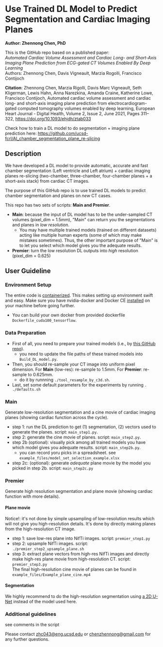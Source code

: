 # Use Trained DL Model to Predict Segmentation and Cardiac Imaging Planes
**Author: Zhennong Chen, PhD**<br />

This is the GitHub repo based on a published paper: <br />
*Automated Cardiac Volume Assessment and Cardiac Long- and Short-Axis Imaging Plane Prediction from ECG-gated CT Volumes Enabled By Deep Learning*<br />
Authors: Zhennong Chen, Davis Vigneault, Marzia Rogolli, Francisco Contijoch<br />

**Citation**: Zhennong Chen, Marzia Rigolli, Davis Marc Vigneault, Seth Kligerman, Lewis Hahn, Anna Narezkina, Amanda Craine, Katherine Lowe, Francisco Contijoch, Automated cardiac volume assessment and cardiac long- and short-axis imaging plane prediction from electrocardiogram-gated computed tomography volumes enabled by deep learning, European Heart Journal - Digital Health, Volume 2, Issue 2, June 2021, Pages 311–322, https://doi.org/10.1093/ehjdh/ztab033

Check how to train a DL model to do segmentation + imaging plane prediction here: https://github.com/ucsd-fcrl/AI_chamber_segmentation_plane_re-slicing

## Description
We have developed a DL model to provide automatic, accurate and fast chamber segmentation (Left ventricle and Left atrium) + cardiac imaging planes re-slicing (two-chamber, three-chamber, four-chamber planes + a short-axis stack) from cardiac CT images. 

The purpose of this GitHub repo is to use trained DL models to predict chamber segmentation and planes on *new* CT cases.

This repo has two sets of scripts: **Main and Premier**.<br />
- **Main**: because the input of DL model has to be the under-sampled CT volumes (pixel_dim = 1.5mm), "Main" can return you the segmentations and planes in *low resolution*.<br />
    - You may have multiple trained models (trained on different datasets) acting like multiple human experts (some of which may make mistakes sometimes). Thus, the other important purpose of "Main" is to let you select which model gives you the adequate results.<br />
- **Premier**: turn the low resolution DL outputs into *high* resolution (pixel_dim = 0.625)


## User Guideline
### Environment Setup
The entire code is [containerized](https://www.docker.com/resources/what-container). This makes setting up environment swift and easy. Make sure you have nvidia-docker and Docker CE [installed](https://docs.nvidia.com/datacenter/cloud-native/container-toolkit/install-guide.html#docker) on your machine before going further. <br />
- You can build your own docker from provided dockerfile ```Dockerfile_cuda100_tensorflow```. 

### Data Preparation
- First of all, you need to prepare your trained models (i.e., by [this GitHub repo](https://github.com/ucsd-fcrl/AI_chamber_segmentation_plane_re-slicing)).<br />
    - you need to update the file paths of these trained models into ```Build_DL_model.py```.<br />
- Then, you should re-sample your CT image into uniform pixel dimension. For **Main** (low-res): re-sample to 1.5mm. For **Premier**: re-sample to 0.625mm.<br />
    - do it by runnning ```./tool_resample_by_c3d.sh```.<br />
- Last, set some default parameters for the experiments by running ```. ./defaults.sh```

### Main
Generate low-resolution segmentation and a cine movie of cardiac imaging planes (showing cardiac function across the cycle).<br />
- step 1: run the DL prediction to get (1) segmentation, (2) vectors used to generate the planes. script: ```main_step1.py```.<br />
- step 2: generate the cine movie of planes. script: ```main_step2.py```. <br />
- step 2b (optional): visually pick among all trained models you have which model gives you adequate results. script: ```main_step2b.py```. <br />
    - you can record yoru picks in a spreadsheet. see ```example_files/model_set_selection_example.xlsx``` <br />
- step 2c: (optional): generate *adequate* plane movie by the model you picked in step 2b. script: ```main_step2c.py``` <br />

### Premier
Generate high resolution segmentation and plane movie (showing cardiac function with more details).<br />
#### Plane movie
Notice!: it's not done by simple upsampling of low-resolution results which will not give you high-resolution details. It's done by directly making planes from the high-resolution CT image.<br />
- step 1: save low-res plane into NifTi images. script: ```premier_step1.py```<br />
- step 2: upsample NifTi images. script: ```./premier_step2_upsample_plane.sh```<br />
- step 3: extract plane vectors from high-res NifTi images and directly make high-res plane movie from high-resolution CT. script: ```premier_step3.py``` <br />
The final high-resolution cine movie of planes can be found in ```example_files/Example_plane_cine.mp4```
#### Segmentation
We highly recommend to do the high-resolution segmentation using [a 2D U-Net](https://github.com/zhennongchen/2DUNet_CT_Seg_Final_v_ZC) instead of the model used here.


### Additional guidelines 
see comments in the script

Please contact zhc043@eng.ucsd.edu or chenzhennong@gmail.com for any further questions.



